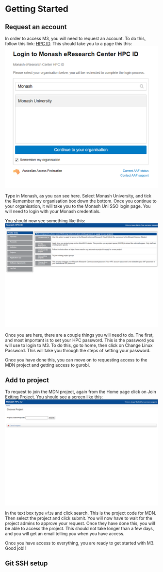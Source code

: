 # Getting Started

## Request an account

In order to access M3, you will need to request an account. To do this, follow this link: [HPC ID](https://hpc.erc.monash.edu.au/karaage/aafbootstrap). This should take you to a page this this: ![HPC ID](./imgs/aaf.png) 

Type in Monash, as you can see here. Select Monash University, and tick the Remember my organisation box down the bottom. Once you continue to your organisation, it will take you to the Monash Uni SSO login page. You will need to login with your Monash credentials.

You should now see something like this: ![HPC ID System](./imgs/hpcid.png)

Once you are here, there are a couple things you will need to do. The first, and most important is to set your HPC password. This is the password you will use to login to M3. To do this, go to home, then click on Change Linux Password. This will take you through the steps of setting your password.

Once you have done this, you can move on to requesting access to the MDN project and getting access to gurobi.

## Add to project

To request to join the MDN project, again from the Home page click on Join Exiting Project. You should see a screen like this: ![Join Project](./imgs/join_project.png)

In the text box type `vf38` and click search. This is the project code for MDN. Then select the project and click submit. You will now have to wait for the project admins to approve your request. Once they have done this, you will be able to access the project. This should not take longer than a few days, and you will get an email telling you when you have access.

Once you have access to everything, you are ready to get started with M3. Good job!!

## Git SSH setup


